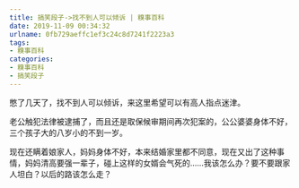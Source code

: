 ```yaml
---
title: 搞笑段子->找不到人可以倾诉 | 糗事百科
date: 2019-11-09 00:34:32
urlname: 0fb729aeffc1ef3c24c8d7241f2223a3
tags: 
- 糗事百科
categories:
- 糗事百科
- 搞笑段子
---
```

憋了几天了，找不到人可以倾诉，来这里希望可以有高人指点迷津。

老公触犯法律被逮捕了，而且还是取保候审期间再次犯案的，公公婆婆身体不好，三个孩子大的八岁小的不到一岁。

现在还瞒着娘家人，妈妈身体不好，本来结婚家里都不同意，现在又出了这种事情，妈妈清高要强一辈子，碰上这样的女婿会气死的……我该怎么办？要不要跟家人坦白？以后的路该怎么走？



